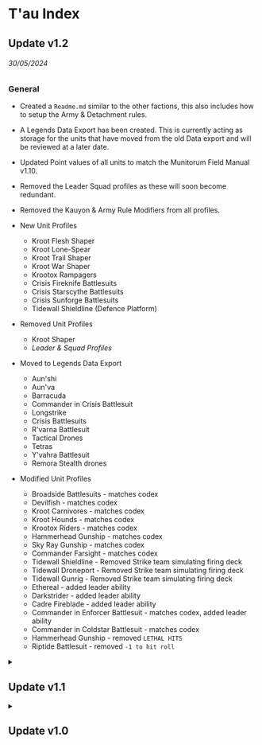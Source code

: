 # T'au Index

## Update v1.2
###### 30/05/2024
### General

* Created a `Readme.md` similar to the other factions, this also includes how to setup the Army & Detachment rules.

* A Legends Data Export has been created. This is currently acting as storage for the units that have moved from the old Data export and will be reviewed at a later date.

* Updated Point values of all units to match the Munitorum Field Manual v1.10.

* Removed the Leader Squad profiles as these will soon become redundant.

* Removed the Kauyon & Army Rule Modifiers from all profiles.

* New Unit Profiles
  * Kroot Flesh Shaper
  * Kroot Lone-Spear
  * Kroot Trail Shaper
  * Kroot War Shaper
  * Krootox Rampagers
  * Crisis Fireknife Battlesuits 
  * Crisis Starscythe Battlesuits
  * Crisis Sunforge Battlesuits
  * Tidewall Shieldline (Defence Platform)
  
* Removed Unit Profiles
  * Kroot Shaper
  * *Leader & Squad Profiles*

* Moved to Legends Data Export
  * Aun'shi
  * Aun'va
  * Barracuda
  * Commander in Crisis Battlesuit
  * Longstrike
  * Crisis Battlesuits
  * R'varna Battlesuit
  * Tactical Drones
  * Tetras
  * Y'vahra Battlesuit
  * Remora Stealth drones

* Modified Unit Profiles
  * Broadside Battlesuits - matches codex
  * Devilfish - matches codex
  * Kroot Carnivores - matches codex
  * Kroot Hounds - matches codex
  * Krootox Riders - matches codex
  * Hammerhead Gunship - matches codex
  * Sky Ray Gunship - matches codex
  * Commander Farsight - matches codex
  * Tidewall Shieldline - Removed Strike team simulating firing deck
  * Tidewall Droneport - Removed Strike team simulating firing deck
  * Tidewall Gunrig - Removed Strike team simulating firing deck
  * Ethereal - added leader ability
  * Darkstrider - added leader ability
  * Cadre Fireblade - added leader ability
  * Commander in Enforcer Battlesuit - matches codex, added leader ability
  * Commander in Coldstar Battlesuit - matches codex
  * Hammerhead Gunship - removed `LETHAL HITS`
  * Riptide Battlesuit - removed `-1 to hit roll`


<details>
<summary><h2>Update v1.1</h2></summary>

###### 28/07/2023
### General

* Added Squads with **`Leader`** all set to the minimum unit count.
  * The **`Leader`** keywords will not be included in the profile.
  * The **`Leader`** weapons will be tagged with their name and maximum count per unit.
  * Any **`Leader`** that has an invul/FNP that is different from their attached unit will not be included as this cannot be simulated. (Note Leader abilities that grant the whole unit the same invul/FNP characteristic has been implemented)

* Included changes from the recently released Index cards v1.2, these are listed below.

* The following units have a number of weapons that exceed the 15 weapon limit in unitcrunch. The attached **`Leader`** ranged weapons are not included in the profile unless stated below, the missing weapons will need to be added manually:
	* **Crisis Battlesuits x3 (CRISIS COMMANDER)**
	* **Crisis Battlesuits x3 (ENFORCER)**
	* **Crisis Battlesuits x3 (COLDSTAR)**
		* Added weapon profile **`High output burst cannon`**
	

### Changes
* **Crisis Battlesuits x3:** 
	* **`Airbursting fragmentation projector`**
		* BS changed to 4+
		* Count per unit changed to 3
* **Hammerhead Gunship:**
	* Added the Longstrike buff as the Unit ability **`LETHAL HITS`** that can be enabled/disabled. 
* **Breacher Team:**
	* Changed unit ability **`Re-roll all possible failed wound rolls (if attacker)`** to **`Re-roll all possible failed wound rolls (ranged only) (if attacker)`**.
	* Changed unit ability **`-1 to wound roll (if defender)`** to **`-1 to wound roll (ranged only) (if defender)`**.
* **Strike Team:**
	* Changed unit ability **`-1 to wound roll (if defender)`** to **`-1 to wound roll (ranged only) (if defender)`**.
* **Devilfish:**
	* **`Accelerator burst cannon`**: AP changed to -1
* **Longstrike:**
	* **`Accelerator burst cannon`**: AP changed to -1
* **Razorshark Strike Fighter:**
	* **`Accelerator burst cannon`**: AP changed to -1
* **Sun Shark Bomber:**
	* Added **`Missile pod`** weapon profile.

### New Unit Profiles

* **Crisis Battlesuits (FARSIGHT):**
	* Enable/disable the unit ability **`+1 to wound roll`** to simulate the **`Way of the Short Blade`** ability.
	* To simulate **`Aggressive Offensive`** on **`Commander Farsight`** add re-roll all hit and wound rolls to all of his weapons.
* **Crisis Battlesuits x3 (CRISIS COMMANDER)**
  * Does not contain any **`Leader`** ranged weapons.
* **Crisis Battlesuits x3 (ENFORCER)**
  * Does not contain any **`Leader`** ranged weapons.
* **Crisis Battlesuits x3 (COLDSTAR)**
  * Does not contain any **`Leader`** ranged weapons (Except **`High output burst cannon`**).
* **Breacher Team (CADRE FIREBLADE)**
* **Breacher Team (ETHEREAL)**
* **Breacher Team (AUN'SHI):**
	* Aun'Shi unit ability **`Martial Warrior`** has been added as 3 different weapon profiles, only select 1 when simulating.
* **Strike Team (CADRE FIREBLADE)**
* **Strike Team (ETHEREAL)**
* **Strike Team (AUN'SHI)**
	* Aun'Shi has 3 weapon profiles for Fidelity: Standard, Forceful Strike & Whirling Stance. Only select 1 when simulating.
* **Kroot Carnivores (AUN'SHI)**
	* Aun'Shi unit ability **`Martial Warrior`** has been added as 3 different weapon profiles, only select 1 when simulating.
* **Kroot Carnivores (KROOT SHAPER)**
	* **`Ritualistic Feeding`** Ability added to the weapon **`Shaper’s ritual blade`**.
* **Pathfinders (DARKSTRIDER)**
* **Tidewall Shieldline (Strike Team x20):** 
  * **`-1 to hit roll`** ability to simulate shooting into engagement.
  * By default it contains 20 Strike Team Fire Warriors with Pulse rifles, change this to the unit you want to simulate.
  * Change the points to 105 and the wounds to 15 to simulate the wargear **`Tidewall Defence Platform`**.
* **Tidewall Gunrig (Strike Team x10), Tidewall Droneport (Strike Team x10):**
  * **`-1 to hit roll`** ability to simulate shooting into engagement.
  * By default it contains 10 Strike Team Fire Warriors with Pulse rifles, change this to the unit you want to simulate.
</details>

<details>
<summary><h2>Update v1.0</h2></summary>

###### 25/07/2023
***NOTE: Some of the descriptions below could be inaccurate as this took a while to create and Unitcrunch has had updates since.***
### General
* All eligible unit profiles have 3 abilities representing the beneficial moments of the army rule **`For the Greater Good`** (**FTGG**) and the detachment rule **`Kauyon`**:
	* **`Improve BS by 1`** (Guided shooting spotted unit)
	* **`Critical hit: 1 extra hit`** (Kauyon)
	* **`Critical hit: 2 extra hits`** (Kauyon & Guided shooting spotted unit)
* I have not included the negative ability for guided units not shooting at there spotted unit in any of the unit profiles.
* Also the **`[IGNORES COVER]`** gained from being observed by a unit with **`Markerlights`** has not been added to any of the unit profiles.

* **`Leaders`** are all separate unit profiles acting as if they were a sole unit on the battlefield and thus they do not include there **`Leader`** ability.

* All unit profile weapons have the default maximum count per unit.

* Some Drone wargear is present on eligible Unit profiles:
	* Gun Drone - Maximum amount of gun drone weapons added to that unit.
	* Shield Drone - Not included, you will need to manually increase the Wounds of your unit.
	* Marker Drone - Not needed
	* Guardian Drone - As a unit ability.
	* Missile Drone - Maximum amount of missile drone weapons added to that unit.

All units that have **`Damaged: 1-X Wounds Remaining`** have a -1 to hit roll ability in there unit profile that can be turned on/off.

### Units
#### Current Range
* **Aun'va:** has several profiles due to different characteristics
* **Longstrike:** **`Targeting array`** has not been included, this will need to be added to one individual weapon profile manually.
* **Commander in Crisis Battlesuit, Commander in Enforcer Battlesuit, Commander in Coldstar Battlesuit, Crisis Battlesuits x3:** Have not included **`Weapon support System`** for ignoring hit roll modifiers.
* **Ghostkeel Battlesuit:** Stealth drones cannot be simulated.
* **Riptide Battlesuit:** Have not included **`Weapon support System`** for ignoring hit roll modifiers, Nova Charge is not present on any weapons and will need to be added if you wish to simulate it.
* **Hammerhead Gunship:** Targeting array has not been included, this will need to be added to one individual weapon profile manually.
* **Tidewall:** Excluded from unit profiles.
* **Stormsurge:** Have not included **`support System`** as i cannot make an ability for this.
* **Kroot Farstalkers:** Have not included **`Pech'ra`** wargear ability as this would need to added to each weapon individually.
#### Forgeworld Range
* **Y'vahra Battlesuit, R'varna Battlesuit:** Have not included **`Weapon support System`** for ignoring hit roll modifiers.
* **AX-1-0 Tiger Shark:** The **`Titan Hunter`** ability is already baked into the weapon profiles.
* **Manta:** Points value is incorrect as 2000 is the maximum.
</details>